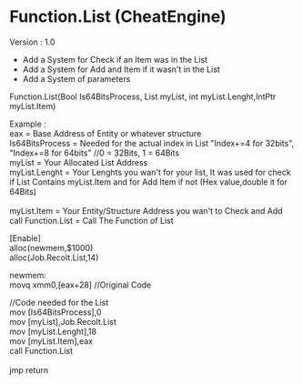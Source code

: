 # Function.List (CheatEngine)

Version : 1.0
 - Add a System for Check if an Item was in the List
 - Add a System for Add and Item if it wasn't in the List
 - Add a System of parameters

Function.List(Bool Is64BitsProcess, List myList, int myList.Lenght,IntPtr myList.Item)</br>

Example :</br> 
  eax = Base Address of Entity or whatever structure</br>
  Is64BitsProcess = Needed for the actual index in List "Index+=4 for 32bits", "Index+=8 for 64bits" //0 = 32Bits, 1 = 64Bits</br>
  myList = Your Allocated List Address </br>
  myList.Lenght = Your Lenghts you wan't for your list, It was used for check if List Contains myList.Item and for Add Item if not (Hex value,double it for 64Bits)</br>  
  myList.Item = Your Entity/Structure Address you wan't to Check and Add</br>
  call Function.List = Call The Function of List</br>

  [Enable]</br>
  alloc(newmem,$1000)</br>
  alloc(Job.Recolt.List,14)</br>
  
  newmem:</br> 
  movq xmm0,[eax+28] //Original Code</br>

  //Code needed for the List</br>
  mov [Is64BitsProcess],0</br>
  mov [myList],Job.Recolt.List</br>
  mov [myList.Lenght],18</br>
  mov [myList.Item],eax</br>
  call Function.List</br>
  </br>
  jmp return
